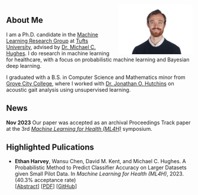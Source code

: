 <div style="float: right; margin-left: 10px;"><img src="img/Nips19239.JPG" draggable="false" style="float: right; margin-left: 10px; width: 200px;"></div>

## About Me

I am a Ph.D. candidate in the [Machine Learning Research Group](https://github.com/tufts-ml/) at [Tufts University](https://www.tufts.edu/), advised by [Dr. Michael C. Hughes](https://www.michaelchughes.com/). I do research in machine learning for healthcare, with a focus on probabilistic machine learning and Bayesian deep learning.

I graduated with a B.S. in Computer Science and Mathematics minor from [Grove City College](https://www.gcc.edu/), where I worked with [Dr. Jonathan O. Hutchins](https://www.gcc.edu/Home/Academics/Faculty-Directory/Faculty-Detail/jonathan-o-hutchins) on acoustic gait analysis using unsupervised learning.

## News

**Nov 2023** Our paper was accepted as an archival Proceedings Track paper at the 3rd [*Machine Learning for Health (ML4H)*](https://ml4h.cc/2023/) symposium.

## Highlighted Pulications

* **Ethan Harvey**, Wansu Chen, David M. Kent, and Michael C. Hughes. A Probabilistic Method to Predict Classifier Accuracy on Larger Datasets given Small Pilot Data. In *Machine Learning for Health (ML4H)*, 2023. (40.3% acceptance rate)\
  [[Abstract](https://proceedings.mlr.press/v225/harvey23a.html)] [[PDF](https://proceedings.mlr.press/v225/harvey23a/harvey23a.pdf)] [[GitHub](https://github.com/tufts-ml/extrapolating-classifier-accuracy-to-larger-datasets)]
